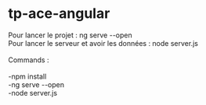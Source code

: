 # tp-ace-angular

Pour lancer le projet : ng serve --open <br />
Pour lancer le serveur et avoir les données : node server.js
<br /><br />
Commands : 
<br /><br />
-npm install <br />
-ng serve --open <br />
-node server.js <br />
